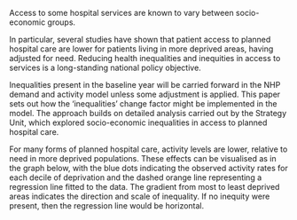 
Access to some hospital services are known to vary between socio-economic groups.

In particular, several studies have shown that patient access to planned hospital care are lower for patients living in more deprived areas, having adjusted for need.  Reducing health inequalities and inequities in access to services is a long-standing national policy objective.

Inequalities present in the baseline year will be carried forward in the NHP demand and activity model unless some adjustment is applied.  This paper sets out how the ‘inequalities’ change factor might be implemented in the model.  The approach builds on detailed analysis carried out by the Strategy Unit, which explored socio-economic inequalities in access to planned hospital care.

For many forms of planned hospital care, activity levels are lower, relative to need in more deprived populations.  These effects can be visualised as in the graph below, with the blue dots indicating the observed activity rates for each decile of deprivation and the dashed orange line representing a regression line fitted to the data. The gradient from most to least deprived areas indicates the direction and scale of inequality. If no inequity were present, then the regression line would be horizontal.
